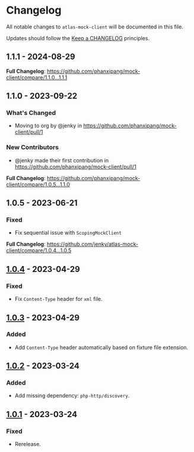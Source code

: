 # Changelog

All notable changes to `atlas-mock-client` will be documented in this file.

Updates should follow the [Keep a CHANGELOG](http://keepachangelog.com/) principles.

<!-- ## NEXT - YYYY-MM-DD

### Added
- Nothing

### Deprecated
- Nothing

### Fixed
- Nothing

### Removed
- Nothing

### Security
- Nothing -->
## 1.1.1 - 2024-08-29

**Full Changelog**: https://github.com/phanxipang/mock-client/compare/1.1.0...1.1.1

## 1.1.0 - 2023-09-22

### What's Changed

- Moving to org by @jenky in https://github.com/phanxipang/mock-client/pull/1

### New Contributors

- @jenky made their first contribution in https://github.com/phanxipang/mock-client/pull/1

**Full Changelog**: https://github.com/phanxipang/mock-client/compare/1.0.5...1.1.0

## 1.0.5 - 2023-06-21

### Fixed

- Fix sequential issue with `ScopingMockClient`

**Full Changelog**: https://github.com/jenky/atlas-mock-client/compare/1.0.4...1.0.5

## [1.0.4](https://github.com/jenky/atlas-mock-client/compare/1.0.3...1.0.4) - 2023-04-29

### Fixed

- Fix `Content-Type` header for `xml` file.

## [1.0.3](https://github.com/jenky/atlas-mock-client/compare/1.0.2...1.0.3) - 2023-04-29

### Added

- Add `Content-Type` header automatically based on fixture file extension.

## [1.0.2](https://github.com/jenky/atlas-mock-client/compare/1.0.1...1.0.2) - 2023-03-24

### Added

- Add missing dependency: `php-http/discovery`.

## [1.0.1](https://github.com/jenky/atlas-mock-client/compare/1.0.0...1.0.1) - 2023-03-24

### Fixed

- Rerelease.
